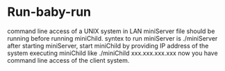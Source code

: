 # Run-baby-run
command line access of a UNIX system in LAN
miniServer file should be running before running miniChild.
syntex to run miniServer is ./miniServer
after starting miniServer, start miniChild by providing IP address  of the system executing miniChild like ./miniChild xxx.xxx.xxx.xxx
now you have command line access of the client system.
